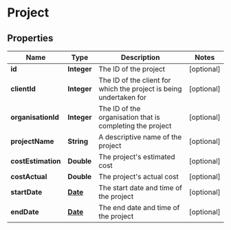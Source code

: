 

# Project

## Properties

Name | Type | Description | Notes
------------ | ------------- | ------------- | -------------
**id** | **Integer** | The ID of the project |  [optional]
**clientId** | **Integer** | The ID of the client for which the project is being undertaken for |  [optional]
**organisationId** | **Integer** | The ID of the organisation that is completing the project |  [optional]
**projectName** | **String** | A descriptive name of the project |  [optional]
**costEstimation** | **Double** | The project&#39;s estimated cost |  [optional]
**costActual** | **Double** | The project&#39;s actual cost |  [optional]
**startDate** | [**Date**](Date.md) | The start date and time of the project |  [optional]
**endDate** | [**Date**](Date.md) | The end date and time of the project |  [optional]




